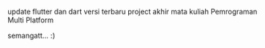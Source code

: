 update flutter dan dart versi terbaru
project akhir mata kuliah Pemrograman Multi Platform


semangatt... :)
